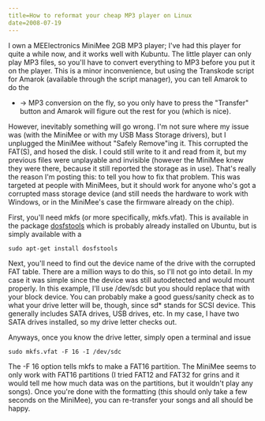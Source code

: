```yaml
---
title=How to reformat your cheap MP3 player on Linux
date=2008-07-19
---
```


I own a MEElectronics MiniMee 2GB MP3 player; I've had this player for quite a
while now, and it works well with Kubuntu. The little player can only play MP3
files, so you'll have to convert everything to MP3 before you put it on the
player. This is a minor inconvenience, but using the Transkode script for
Amarok (available through the script manager), you can tell Amarok to do the
* -> MP3 conversion on the fly, so you only have to press the "Transfer"
button and Amarok will figure out the rest for you (which is nice). 

However, inevitably something will go wrong. I'm not sure where my issue was
(with the MiniMee or with my USB Mass Storage drivers), but I unplugged the
MiniMee without "Safely Remove"ing it. This corrupted the FAT(S), and hosed the
disk. I could still write to it and read from it, but my previous files were
unplayable and invisible (however the MiniMee knew they were there, because it
still reported the storage as in use). That's really the reason I'm posting
this: to tell you how to fix that problem. This was targeted at people with
MiniMees, but it should work for anyone who's got a corrupted mass storage
device (and still needs the hardware to work with Windows, or in the MiniMee's
case the firmware already on the chip). 

First, you'll need mkfs (or more specifically, mkfs.vfat). This is available in
the package [dosfstools][1] which is probably already installed on Ubuntu, but
is simply available with a 

    sudo apt-get install dosfstools

Next, you'll need to find out the device name of the drive with the corrupted
FAT table. There are a million ways to do this, so I'll not go into detail. In
my case it was simple since the device was still autodetected and would mount
properly. In this example, I'll use /dev/sdc but you should replace that with
your block device. You can probably make a good guess/sanity check as to what
your drive letter will be, though, since sd* stands for SCSI device. This
generally includes SATA drives, USB drives, etc. In my case, I have two SATA
drives installed, so my drive letter checks out. 

Anyways, once you know the drive letter, simply open a terminal and issue

    sudo mkfs.vfat -F 16 -I /dev/sdc

The -F 16 option tells mkfs to make a FAT16 partition. The MiniMee seems to
only work with FAT16 partitions (I tried FAT12 and FAT32 for grins and it would
tell me how much data was on the partitions, but it wouldn't play any songs).
Once you're done with the formatting (this should only take a few seconds on
the MiniMee), you can re-transfer your songs and all should be happy.

 [1]: http://packages.ubuntu.com/hardy/dosfstools
